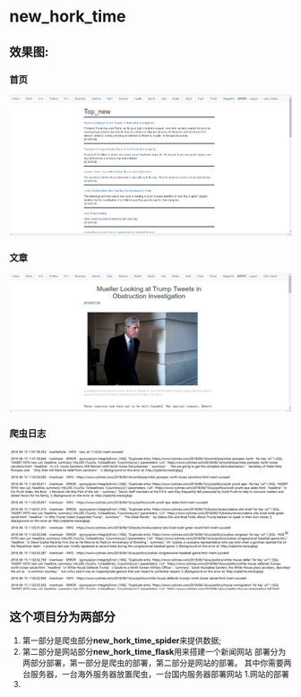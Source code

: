 # new_hork_time
## 效果图:  
### 首页  
![](https://github.com/zhaofengqiu/new_hork_time/blob/master/new_hork_time/images/index.png)
### 文章  
![](https://github.com/zhaofengqiu/new_hork_time/blob/master/new_hork_time/images/article.png)
### 爬虫日志  
![](https://github.com/zhaofengqiu/new_hork_time/blob/master/new_hork_time/images/spider_log.png)
## 这个项目分为两部分
1. 第一部分是爬虫部分**new_hork_time_spider**来提供数据;
2. 第二部分是网站部分**new_hork_time_flask**用来搭建一个新闻网站
部署分为两部分部署，第一部分是爬虫的部署，第二部分是网站的部署。  其中你需要两台服务器，一台海外服务器放置爬虫，一台国内服务器部署网站
1.网站的部署  
  1. 
